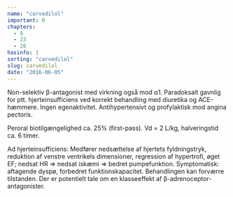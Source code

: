 ```yaml
---
name: "carvedilol"
important: 0
chapters:
  - 8
  - 23
  - 28
hasinfo: 1
sorting: "carvedilol"
slug: carvedilol
date: "2016-06-05"
---
```


Non-selektiv β-antagonist med virkning også mod α1. Paradoksalt gavnlig for ptt.
hjerteinsufficiens ved korrekt behandling med diuretika og ACE-hæmmere. Ingen
egenaktivitet. Antihypertensivt og profylaktisk mod angina pectoris.

Peroral biotilgængelighed ca. 25% (first-pass). Vd = 2 L/kg, halveringstid ca. 6
timer.

Ad hjerteinsufficiens: Medfører nedsættelse af hjertets fyldningstryk, reduktion
af venstre ventrikels dimensioner, regression af hypertrofi, øget EF; nedsat HR
=> nedsat iskæmi => bedret pumpefunktion. Symptomatisk: aftagende dyspø,
forbedret funktionskapacitet. Behandlingen kan forværre tilstanden. Der er
potentielt tale om en klasseeffekt af β-adrenoceptor-antagonister.

